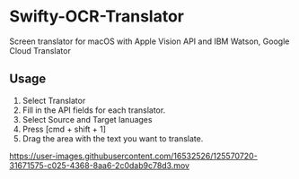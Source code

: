# Swifty-OCR-Translator
Screen translator for macOS with Apple Vision API and IBM Watson, Google Cloud Translator

## Usage
1. Select Translator
2. Fill in the API fields for each translator.
3. Select Source and Target lanuages
4. Press [cmd + shift + 1] 
5. Drag the area with the text you want to translate.

https://user-images.githubusercontent.com/16532526/125570720-31671575-c025-4368-8aa6-2c0dab9c78d3.mov
